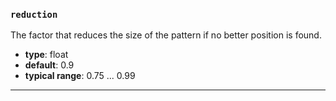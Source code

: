 ### `reduction`

The factor that reduces the size of the pattern if no better position is found.

  - **type**: float
  - **default**: 0.9
  - **typical range**: 0.75 ... 0.99

---
